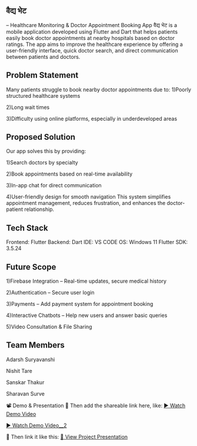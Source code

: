 ## वैद्य भेट 
– Healthcare Monitoring & Doctor Appointment Booking App
वैद्य भेट is a mobile application developed using Flutter and Dart that helps patients easily book doctor appointments at nearby hospitals based on doctor ratings. The app aims to improve the healthcare experience by offering a user-friendly interface, quick doctor search, and direct communication between patients and doctors.

## Problem Statement
Many patients struggle to book nearby doctor appointments due to:
1)Poorly structured healthcare systems

2)Long wait times

3)Difficulty using online platforms, especially in underdeveloped areas

## Proposed Solution
Our app solves this by providing:

1)Search doctors by specialty

2)Book appointments based on real-time availability

3)In-app chat for direct communication

4)User-friendly design for smooth navigation
This system simplifies appointment management, reduces frustration, and enhances the doctor-patient relationship.

## Tech Stack
Frontend: Flutter
Backend: Dart
IDE: VS CODE
OS: Windows 11
Flutter SDK: 3.5.24

## Future Scope
1)Firebase Integration – Real-time updates, secure medical history

2)Authentication – Secure user login

3)Payments – Add payment system for appointment booking

4)Interactive Chatbots – Help new users and answer basic queries

5)Video Consultation & File Sharing

## Team Members
Adarsh Suryavanshi

Nishit Tare

Sanskar Thakur

Sharavan Surve

📽️ Demo & Presentation
🔗 Then add the shareable link here, like:
[▶️ Watch Demo Video](https://drive.google.com/file/d/1RG3vnetZLn5h-MSXTjyMDTLBNZWONvpi/view?usp=drive_link)

[▶️ Watch Demo Video__2](https://drive.google.com/file/d/1RG3vnetZLn5h-MSXTjyMDTLBNZWONvpi/view?usp=drive_link)


🔗 Then link it like this:
[📄 View Project Presentation](https://docs.google.com/presentation/d/1LVwQLlrYPXoRlRXY99jeLYHi59jQWaBi/edit?usp=drive_link&ouid=101590581817182953489&rtpof=true&sd=true)


